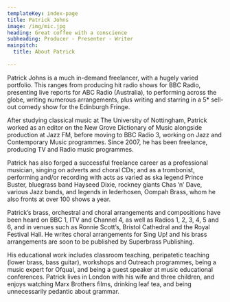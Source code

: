 ```yaml
---
templateKey: index-page
title: Patrick Johns
image: /img/mic.jpg
heading: Great coffee with a conscience
subheading: Producer - Presenter - Writer
mainpitch:
  title: About Patrick
  
---
```

Patrick Johns is a much in-demand freelancer, with a hugely varied portfolio. This ranges from producing hit radio shows for BBC Radio, presenting live reports for ABC Radio (Australia), to performing across the globe, writing numerous arrangements, plus writing and starring in a 5* sell-out comedy show for the Edinburgh Fringe.

After studying classical music at The University of Nottingham, Patrick worked as an editor on the New Grove Dictionary of Music alongside production at Jazz FM, before moving to BBC Radio 3, working on Jazz and Contemporary Music programmes. Since 2007, he has been freelance, producing TV and Radio music programmes.


Patrick has also forged a successful freelance career as a professional musician, singing on adverts and choral CDs; and as a trombonist, performing and/or recording with acts as varied as ska legend Prince Buster, bluegrass band Hayseed Dixie, rockney giants Chas ’n’ Dave, various Jazz bands, and legends in lederhosen, Oompah Brass, whom he also fronts at over 100 shows a year.


Patrick’s brass, orchestral and choral arrangements and compositions have been heard on BBC 1, ITV and Channel 4, as well as Radios 1, 2, 3, 4, 5 and 6, and in venues such as Ronnie Scott’s, Bristol Cathedral and the Royal Festival Hall. He writes choral arrangements for Sing Up! and his brass arrangements are soon to be published by Superbrass Publishing.


His educational work includes classroom teaching, peripatetic teaching (lower brass, bass guitar), workshops and Outreach programmes, being a music expert for Ofqual, and being a guest speaker at music educational conferences.
Patrick lives in London with his wife and three children, and enjoys watching Marx Brothers films, drinking leaf tea, and being unnecessarily pedantic about grammar.